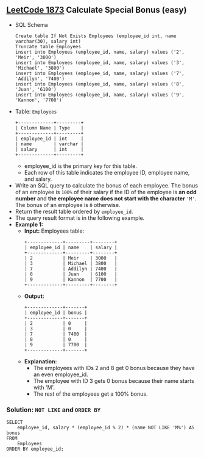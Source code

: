 ## [LeetCode 1873](https://leetcode.com/problems/calculate-special-bonus/) Calculate Special Bonus (easy)

- SQL Schema
    ```mysql
    Create table If Not Exists Employees (employee_id int, name varchar(30), salary int)
    Truncate table Employees
    insert into Employees (employee_id, name, salary) values ('2', 'Meir', '3000')
    insert into Employees (employee_id, name, salary) values ('3', 'Michael', '3800')
    insert into Employees (employee_id, name, salary) values ('7', 'Addilyn', '7400')
    insert into Employees (employee_id, name, salary) values ('8', 'Juan', '6100')
    insert into Employees (employee_id, name, salary) values ('9', 'Kannon', '7700')
    ```
- Table: `Employees`
    ```
    +-------------+---------+
    | Column Name | Type    |
    +-------------+---------+
    | employee_id | int     |
    | name        | varchar |
    | salary      | int     |
    +-------------+---------+
    ```
    - employee_id is the primary key for this table.
    - Each row of this table indicates the employee ID, employee name, and salary.
- Write an SQL query to calculate the bonus of each employee. The bonus of an employee is `100%` of their salary if the ID of the employee is **an odd number** and **the employee name does not start with the character** `'M'`. The bonus of an employee is `0` otherwise.
- Return the result table ordered by `employee_id`.
- The query result format is in the following example.
- **Example 1:**
    - **Input:** Employees table:
        ```
        +-------------+---------+--------+
        | employee_id | name    | salary |
        +-------------+---------+--------+
        | 2           | Meir    | 3000   |
        | 3           | Michael | 3800   |
        | 7           | Addilyn | 7400   |
        | 8           | Juan    | 6100   |
        | 9           | Kannon  | 7700   |
        +-------------+---------+--------+
        ```
    - **Output:**
        ```
        +-------------+-------+
        | employee_id | bonus |
        +-------------+-------+
        | 2           | 0     |
        | 3           | 0     |
        | 7           | 7400  |
        | 8           | 0     |
        | 9           | 7700  |
        +-------------+-------+
        ```
    - **Explanation:**
        - The employees with IDs 2 and 8 get 0 bonus because they have an even employee_id.
        - The employee with ID 3 gets 0 bonus because their name starts with 'M'.
        - The rest of the employees get a 100% bonus.

### Solution: `NOT LIKE` and `ORDER BY`

```mysql
SELECT
	employee_id, salary * (employee_id % 2) * (name NOT LIKE 'M%') AS bonus
FROM
	Employees
ORDER BY employee_id;
```

